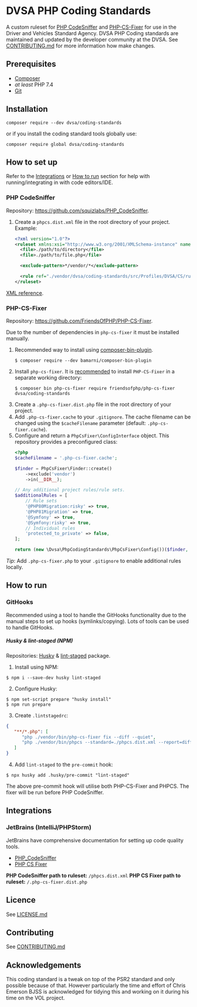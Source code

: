 # DVSA PHP Coding Standards
A custom ruleset for [PHP CodeSniffer](https://github.com/squizlabs/PHP_CodeSniffer) and [PHP-CS-Fixer](https://github.com/FriendsOfPHP/PHP-CS-Fixer) for use in the Driver and Vehicles Standard Agency.
DVSA PHP Coding standards are maintained and updated by the developer community at the DVSA. 
See [CONTRIBUTING.md](/CONTRIBUTING.md) for more information how make changes.

## Prerequisites
- [Composer](https://getcomposer.org/)
- _at least_ PHP 7.4
- [Git](https://git-scm.com/)

## Installation
`composer require --dev dvsa/coding-standards`

or if you install the coding standard tools globally use:

`composer require global dvsa/coding-standards`

## How to set up
Refer to the [Integrations](#integrations) or [How to run](#how-to-run) section for help with running/integrating in with code editors/IDE.

### PHP CodeSniffer
Repository: https://github.com/squizlabs/PHP_CodeSniffer.

1. Create a `phpcs.dist.xml` file in the root directory of your project. Example:
   ```xml
   <?xml version="1.0"?>
   <ruleset xmlns:xsi="http://www.w3.org/2001/XMLSchema-instance" name="DVSA" xsi:noNamespaceSchemaLocation="./vendor/squizlabs/php_codesniffer/phpcs.xsd">
     <file>./path/to/directory</file>
     <file>./path/to/file.php</file>

     <exclude-pattern>*/vendor/*</exclude-pattern>

     <rule ref="./vendor/dvsa/coding-standards/src/Profiles/DVSA/CS/ruleset.xml" />
   </ruleset>
   ```
[XML reference](https://github.com/squizlabs/PHP_CodeSniffer/wiki/Annotated-Ruleset).

### PHP-CS-Fixer
Repository: https://github.com/FriendsOfPHP/PHP-CS-Fixer.

Due to the number of dependencies in `php-cs-fixer` it must be installed manually.

1. Recommended way to install using [composer-bin-plugin](https://github.com/bamarni/composer-bin-plugin).
   ```shell
   $ composer require --dev bamarni/composer-bin-plugin
   ```
2. Install `php-cs-fixer`. It is [recommended](https://github.com/FriendsOfPHP/PHP-CS-Fixer#installation) to install `PHP-CS-Fixer` in a separate working directory:
    ```shell 
    $ composer bin php-cs-fixer require friendsofphp/php-cs-fixer dvsa/coding-standards
    ```
3. Create a `.php-cs-fixer.dist.php` file in the root directory of your project.
4. Add `.php-cs-fixer.cache` to your `.gitignore`. The cache filename can be changed using the `$cacheFilename` parameter (default: `.php-cs-fixer.cache`).
5. Configure and return a `PhpCsFixer\ConfigInterface` object. This repository provides a preconfigured class:
    ```php
    <?php
    $cacheFilename = '.php-cs-fixer.cache';

    $finder = PhpCsFixer\Finder::create()
        ->exclude('vendor')
        ->in(__DIR__);

    // Any additional project rules/rule sets.
    $additionalRules = [
        // Rule sets
        '@PHP80Migration:risky' => true,
        '@PHP81Migration' => true,
        '@Symfony' => true,
        '@Symfony:risky' => true,
        // Individual rules
        'protected_to_private' => false,
    ];

    return (new \Dvsa\PhpCodingStandards\PhpCsFixer\Config())($finder, $additionalRules, $cacheFilename);
    ```

*Tip*: Add `.php-cs-fixer.php` to your `.gitignore` to enable additional rules locally.

## How to run
### GitHooks
Recommended using a tool to handle the GitHooks functionality due to the manual steps to set up hooks (symlinks/copying). Lots of tools can be used to handle GitHooks.

##### Husky & lint-staged (NPM)
Repositories: [Husky](https://github.com/typicode/husky) & [lint-staged](https://github.com/okonet/lint-staged) package.

1. Install using NPM:
```shell
$ npm i --save-dev husky lint-staged
```
2. Configure Husky:
```shell
$ npm set-script prepare "husky install"
$ npm run prepare
```
3. Create `.lintstagedrc`:
```json
{
   "**/*.php": [
      "php ./vendor/bin/php-cs-fixer fix --diff --quiet",
      "php ./vendor/bin/phpcs --standard=./phpcs.dist.xml --report=diff --colors"
   ]
}
```
4. Add `lint-staged` to the `pre-commit` hook:
```shell
$ npx husky add .husky/pre-commit "lint-staged"
```

The above pre-commit hook will utilise both PHP-CS-Fixer and PHPCS. The fixer will be run before PHP CodeSniffer.

## Integrations
### JetBrains (IntelliJ/PHPStorm)
JetBrains have comprehensive documentation for setting up code quality tools.
- [PHP_CodeSniffer](https://www.jetbrains.com/help/phpstorm/using-php-code-sniffer.html)
- [PHP CS Fixer](https://www.jetbrains.com/help/phpstorm/using-php-cs-fixer.html)

**PHP CodeSniffer path to ruleset:** `/phpcs.dist.xml`
**PHP CS Fixer path to ruleset:** `/.php-cs-fixer.dist.php`

## Licence 
See [LICENSE.md](/LICENSE.md)

## Contributing
See [CONTRIBUTING.md](/CONTRIBUTING.md)

## Acknowledgements
This coding standard is a tweak on top of the PSR2 standard 
and only possible because of that. 
However particularly the time and effort of Chris Emerson BJSS is acknowledged
for tidying this and working on it during his time on the VOL project. 
